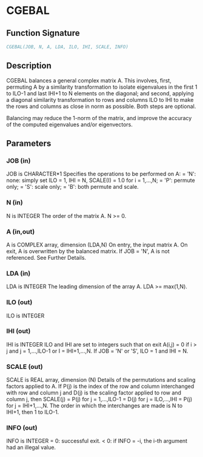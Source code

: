 # CGEBAL

## Function Signature

```fortran
CGEBAL(JOB, N, A, LDA, ILO, IHI, SCALE, INFO)
```

## Description


 CGEBAL balances a general complex matrix A.  This involves, first,
 permuting A by a similarity transformation to isolate eigenvalues
 in the first 1 to ILO-1 and last IHI+1 to N elements on the
 diagonal; and second, applying a diagonal similarity transformation
 to rows and columns ILO to IHI to make the rows and columns as
 close in norm as possible.  Both steps are optional.

 Balancing may reduce the 1-norm of the matrix, and improve the
 accuracy of the computed eigenvalues and/or eigenvectors.

## Parameters

### JOB (in)

JOB is CHARACTER*1 Specifies the operations to be performed on A: = 'N': none: simply set ILO = 1, IHI = N, SCALE(I) = 1.0 for i = 1,...,N; = 'P': permute only; = 'S': scale only; = 'B': both permute and scale.

### N (in)

N is INTEGER The order of the matrix A. N >= 0.

### A (in,out)

A is COMPLEX array, dimension (LDA,N) On entry, the input matrix A. On exit, A is overwritten by the balanced matrix. If JOB = 'N', A is not referenced. See Further Details.

### LDA (in)

LDA is INTEGER The leading dimension of the array A. LDA >= max(1,N).

### ILO (out)

ILO is INTEGER

### IHI (out)

IHI is INTEGER ILO and IHI are set to integers such that on exit A(i,j) = 0 if i > j and j = 1,...,ILO-1 or I = IHI+1,...,N. If JOB = 'N' or 'S', ILO = 1 and IHI = N.

### SCALE (out)

SCALE is REAL array, dimension (N) Details of the permutations and scaling factors applied to A. If P(j) is the index of the row and column interchanged with row and column j and D(j) is the scaling factor applied to row and column j, then SCALE(j) = P(j) for j = 1,...,ILO-1 = D(j) for j = ILO,...,IHI = P(j) for j = IHI+1,...,N. The order in which the interchanges are made is N to IHI+1, then 1 to ILO-1.

### INFO (out)

INFO is INTEGER = 0: successful exit. < 0: if INFO = -i, the i-th argument had an illegal value.

